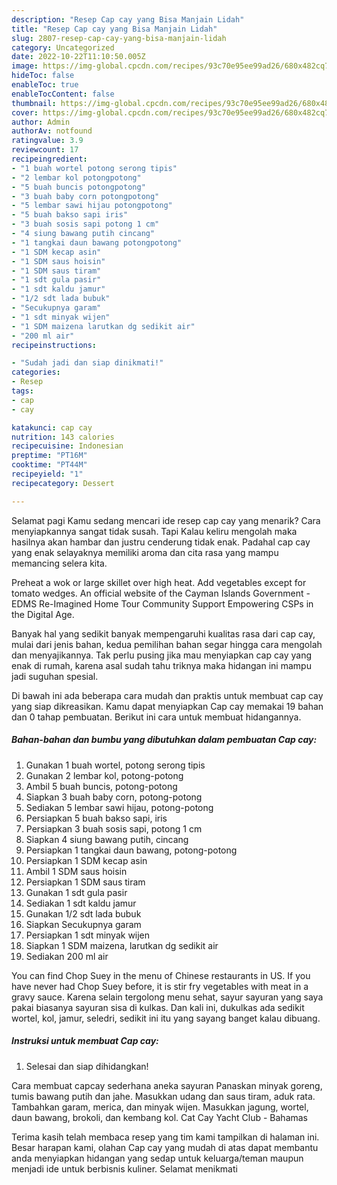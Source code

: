 ```yaml
---
description: "Resep Cap cay yang Bisa Manjain Lidah"
title: "Resep Cap cay yang Bisa Manjain Lidah"
slug: 2807-resep-cap-cay-yang-bisa-manjain-lidah
category: Uncategorized
date: 2022-10-22T11:10:50.005Z
image: https://img-global.cpcdn.com/recipes/93c70e95ee99ad26/680x482cq70/cap-cay-foto-resep-utama.jpg
hideToc: false
enableToc: true
enableTocContent: false
thumbnail: https://img-global.cpcdn.com/recipes/93c70e95ee99ad26/680x482cq70/cap-cay-foto-resep-utama.jpg
cover: https://img-global.cpcdn.com/recipes/93c70e95ee99ad26/680x482cq70/cap-cay-foto-resep-utama.jpg
author: Admin
authorAv: notfound
ratingvalue: 3.9
reviewcount: 17
recipeingredient:
- "1 buah wortel potong serong tipis"
- "2 lembar kol potongpotong"
- "5 buah buncis potongpotong"
- "3 buah baby corn potongpotong"
- "5 lembar sawi hijau potongpotong"
- "5 buah bakso sapi iris"
- "3 buah sosis sapi potong 1 cm"
- "4 siung bawang putih cincang"
- "1 tangkai daun bawang potongpotong"
- "1 SDM kecap asin"
- "1 SDM saus hoisin"
- "1 SDM saus tiram"
- "1 sdt gula pasir"
- "1 sdt kaldu jamur"
- "1/2 sdt lada bubuk"
- "Secukupnya garam"
- "1 sdt minyak wijen"
- "1 SDM maizena larutkan dg sedikit air"
- "200 ml air"
recipeinstructions:

- "Sudah jadi dan siap dinikmati!"
categories:
- Resep
tags:
- cap
- cay

katakunci: cap cay 
nutrition: 143 calories
recipecuisine: Indonesian
preptime: "PT16M"
cooktime: "PT44M"
recipeyield: "1"
recipecategory: Dessert

---
```



Selamat pagi Kamu sedang mencari ide resep cap cay yang menarik? Cara menyiapkannya sangat tidak susah. Tapi Kalau keliru mengolah maka hasilnya akan hambar dan justru cenderung tidak enak. Padahal cap cay yang enak selayaknya memiliki aroma dan cita rasa yang mampu memancing selera kita.


Preheat a wok or large skillet over high heat. Add vegetables except for tomato wedges. An official website of the Cayman Islands Government - EDMS Re-Imagined Home Tour Community Support Empowering CSPs in the Digital Age.

Banyak hal yang sedikit banyak mempengaruhi kualitas rasa dari cap cay, mulai dari jenis bahan, kedua pemilihan bahan segar hingga cara mengolah dan menyajikannya. Tak perlu pusing jika mau menyiapkan cap cay yang enak di rumah, karena asal sudah tahu triknya maka hidangan ini mampu jadi suguhan spesial.


Di bawah ini ada beberapa cara mudah dan praktis untuk membuat cap cay yang siap dikreasikan. Kamu dapat menyiapkan Cap cay memakai 19 bahan dan 0 tahap pembuatan. Berikut ini cara untuk membuat hidangannya.

<!--inarticleads1-->

##### Bahan-bahan dan bumbu yang dibutuhkan dalam pembuatan Cap cay:

1. Gunakan 1 buah wortel, potong serong tipis
1. Gunakan 2 lembar kol, potong-potong
1. Ambil 5 buah buncis, potong-potong
1. Siapkan 3 buah baby corn, potong-potong
1. Sediakan 5 lembar sawi hijau, potong-potong
1. Persiapkan 5 buah bakso sapi, iris
1. Persiapkan 3 buah sosis sapi, potong 1 cm
1. Siapkan 4 siung bawang putih, cincang
1. Persiapkan 1 tangkai daun bawang, potong-potong
1. Persiapkan 1 SDM kecap asin
1. Ambil 1 SDM saus hoisin
1. Persiapkan 1 SDM saus tiram
1. Gunakan 1 sdt gula pasir
1. Sediakan 1 sdt kaldu jamur
1. Gunakan 1/2 sdt lada bubuk
1. Siapkan Secukupnya garam
1. Persiapkan 1 sdt minyak wijen
1. Siapkan 1 SDM maizena, larutkan dg sedikit air
1. Sediakan 200 ml air


You can find Chop Suey in the menu of Chinese restaurants in US. If you have never had Chop Suey before, it is stir fry vegetables with meat in a gravy sauce. Karena selain tergolong menu sehat, sayur sayuran yang saya pakai biasanya sayuran sisa di kulkas. Dan kali ini, dukulkas ada sedikit wortel, kol, jamur, seledri, sedikit ini itu yang sayang banget kalau dibuang. 

<!--inarticleads2-->

##### Instruksi untuk membuat Cap cay:


1. Selesai dan siap dihidangkan!

Cara membuat capcay sederhana aneka sayuran Panaskan minyak goreng, tumis bawang putih dan jahe. Masukkan udang dan saus tiram, aduk rata. Tambahkan garam, merica, dan minyak wijen. Masukkan jagung, wortel, daun bawang, brokoli, dan kembang kol. Cat Cay Yacht Club - Bahamas 

Terima kasih telah membaca resep yang tim kami tampilkan di halaman ini. Besar harapan kami, olahan Cap cay yang mudah di atas dapat membantu anda menyiapkan hidangan yang sedap untuk keluarga/teman maupun menjadi ide untuk berbisnis kuliner. Selamat menikmati
